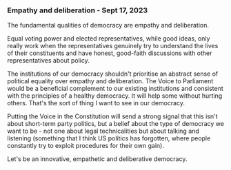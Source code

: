 ### Empathy and deliberation - Sept 17, 2023

The fundamental qualities of democracy are empathy and deliberation.

Equal voting power and elected representatives, while good ideas, only really work when the representatives genuinely try to understand the lives of their constituents and have honest, good-faith discussions with other representatives about policy.

The institutions of our democracy shouldn't prioritise an abstract sense of political equality over empathy and deliberation.  The Voice to Parliament would be a beneficial complement to our existing institutions and consistent with the principles of a healthy democracy.  It will help some without hurting others.  That's the sort of thing I want to see in our democracy.

Putting the Voice in the Constitution will send a strong signal that this isn't about short-term party politics, but a belief about the type of democracy we want to be - not one about legal technicalities but about talking and listening (something that I think US politics has forgotten, where people constantly try to exploit procedures for their own gain).

Let's be an innovative, empathetic and deliberative democracy.